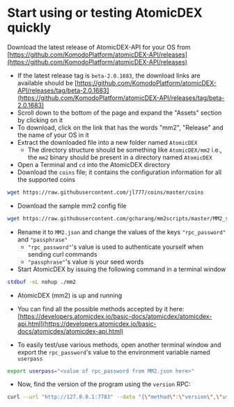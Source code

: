 # Start using or testing AtomicDEX quickly

Download the latest release of AtomicDEX-API for your OS from [https://github.com/KomodoPlatform/atomicDEX-API/releases](https://github.com/KomodoPlatform/atomicDEX-API/releases)

- If the latest release tag is `beta-2.0.1683`, the download links are available should be [https://github.com/KomodoPlatform/atomicDEX-API/releases/tag/beta-2.0.1683](https://github.com/KomodoPlatform/atomicDEX-API/releases/tag/beta-2.0.1683)
- Scroll down to the bottom of the page and expand the "Assets" section by clicking on it
- To download, click on the link that has the words "mm2", "Release" and the name of your OS in it
- Extract the downloaded file into a new folder named `AtomicDEX`
  - The directory structure should be something like  `AtomicDEX/mm2` i.e., the `mm2` binary should be present in a directory named `AtomicDEX`
- Open a Terminal and `cd` into the AtomicDEX directory
- Download the `coins` file; it contains the configuration information for all the supported coins

```bash
wget https://raw.githubusercontent.com/jl777/coins/master/coins
```

- Download the sample mm2 config file

```bash
wget https://raw.githubusercontent.com/gcharang/mm2scripts/master/MM2_sample.json
```

- Rename it to `MM2.json` and change the values of the keys `"rpc_password"` and `"passphrase"`
  - `"rpc_password"`'s value is used to authenticate yourself when sending curl commands
  - `"passphrase"`'s value is your seed words
- Start AtomicDEX by issuing the following command in a terminal window

```bash
stdbuf -oL nohup ./mm2
```

- AtomicDEX (mm2) is up and running
- You can find all the possible methods accepted by it here: [https://developers.atomicdex.io/basic-docs/atomicdex/atomicdex-api.html](https://developers.atomicdex.io/basic-docs/atomicdex/atomicdex-api.html)

- To easily test/use various methods, open another terminal window and export the `rpc_password`'s value to the environment variable named `userpass`

```bash
export userpass="<value of rpc_password from MM2.json here>"
```

- Now, find the version of the program using the `version` RPC:

```bash
curl --url "http://127.0.0.1:7783" --data "{\"method\":\"version\",\"userpass\":\"$userpass\"}"
```
